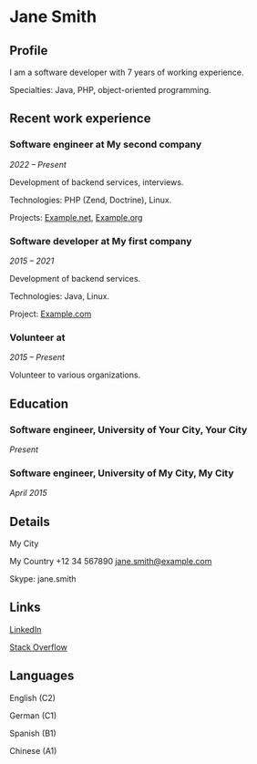# Jane Smith

## Profile

I am a software developer with 7 years of working experience.

Specialties: Java, PHP, object-oriented programming.

## Recent work experience

### Software engineer at My second company

*2022 – Present*

Development of backend services, interviews.

Technologies: PHP (Zend, Doctrine), Linux.

Projects: [Example.net](https://www.example.net/), [Example.org](https://www.example.org/)

### Software developer at My first company

*2015 – 2021*

Development of backend services.

Technologies: Java, Linux.

Project: [Example.com](https://www.example.com/)

### Volunteer at 

*2015 – Present*

Volunteer to various organizations.




## Education

### Software engineer, University of Your City, Your City

*Present*

### Software engineer, University of My City, My City

*April 2015*

## Details

My City

My Country
+12 34 567890
[jane.smith@example.com](mailto:jane.smith@example.com)

Skype: jane.smith

## Links

[LinkedIn](https://www.linkedin.com/)

[Stack Overflow](https://stackoverflow.com/)

## Languages

English (C2)

German (C1)

Spanish (B1)

Chinese (A1)

